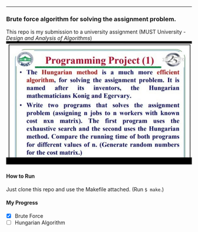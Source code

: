 ***
### Brute force algorithm for solving the assignment problem.

This repo is my submission to a university assignment (MUST University - *Design and Analysis of Algorithms*)
![questions's image](QuestionText.jpg)

#### How to Run
Just clone this repo and use the Makefile attached. (Run `$ make`.)

#### My Progress
- [x] Brute Force
- [ ] Hungarian Algorithm